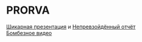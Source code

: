 # PRORVA

[Шикарная презентация](https://docs.google.com/presentation/d/1geFDojHTUXGZ_s_aovBRomBVN0o_-a2THbdHX_UvT3c/edit?usp=sharing) и 
[Непревзойдённый отчёт](https://docs.google.com/document/d/1H2aPsu7pvlh2OduMAFNwNhMSMcv5y9diYUyHLJZ4pkk/edit?usp=sharing)  
[Бомбезное видео](https://www.youtube.com/watch?v=xcLDGkYSTPo&feature=youtu.be)